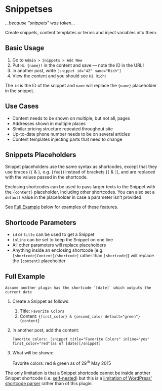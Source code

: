 # Snippetses

*...because "snippets" was taken...*

Create snippets, content templates or terms and inject variables into them.

## Basic Usage

1. Go to `Admin > Snippets > Add New`
1. Put `Hi {name}!` in the content and save — note the ID in the URL!
1. In another post, write `[snippet id="42" name="Rich"]`
1. View the content and you should see `Hi Rich!`

The `id` is the ID of the snippet and `name` will replace the `{name}` placeholder in the snippet.

## Use Cases

- Content needs to be shown on multiple, but not all, pages
- Addresses shown in multiple places
- Similar pricing structure repeated throughout site
- Up-to-date phone number needs to be on several articles
- Content templates injecting parts that need to change

## Snippets Placeholders

Snippet placeholders use the same syntax as shortcodes, except that they use braces (`{` & `}`, e.g. `{foo}`) instead of brackets (`[` & `]`),  and are replaced with the values passed in the shortcode.

Enclosing shortcodes can be used to pass larger texts to the Snippet with the `{content}` placeholder, including other shortcodes. You can also set a `default` value in the placeholder in case a parameter isn't provided.

See [Full Example](#full-example) below for examples of these features.

## Shortcode Parameters

- `id` or `title` can be used to get a Snippet
- `inline` can be set to keep the Snippet on one line
- All other parameters will replace placeholders
- Anything inside an enclosing shortcode (e.g. `[shortcode]Content[/shortcode]` rather than `[shortcode]`) will replace the `{content}` placeholder

## Full Example

    Assume another plugin has the shortcode `[date]` which outputs the current date

1. Create a Snippet as follows:

    1. Title: `Favorite Colors`
    1.  Content: `{first_color} & {second_color default="green"} {content}`

1. In another post, add the content:

    `Favorite colors: [snippet title="Favorite Colors" inline="yes" first_color="red"]as of [date][/snippet]`

1. What will be shown:

    Favorite colors: red & green as of 29<sup>th</sup> May 2015

The only limitation is that a Snippet shortcode cannot be inside another Snippet shortcode (i.e. [self-nested](https://codex.wordpress.org/Shortcode_API#Limitations)) but this is a [limitation of WordPress' shortcode parser](https://core.trac.wordpress.org/ticket/14481)  rather than of this plugin.